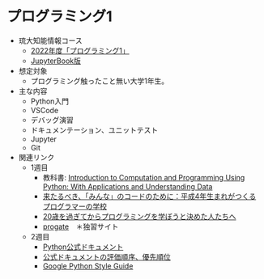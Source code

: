 # プログラミング1
- 琉大知能情報コース
  - [2022年度「プログラミング1」](https://ie.u-ryukyu.ac.jp/~tnal/2022/prog1/)
  - [JupyterBook版](http://ie.u-ryukyu.ac.jp/~tnal/2022/prog1/static/)
- 想定対象
  - プログラミング触ったこと無い大学1年生。
- 主な内容
  - Python入門
  - VSCode
  - デバッグ演習
  - ドキュメンテーション、ユニットテスト
  - Jupyter
  - Git
- 関連リンク
  - 1週目
    - 教科書: [Introduction to Computation and Programming Using Python: With Applications and Understanding Data](https://www.amazon.co.jp/Introduction-Computation-Programming-Using-Python/dp/0262529629)
    - [来たるべき、「みんな」のコードのために：平成4年生まれがつくるプログラマーの学校](http://wired.jp/2016/03/04/kusano-teacher/)
    - [20歳を過ぎてからプログラミングを学ぼうと決めた人たちへ](http://www.slideshare.net/ShuUesugi/20-9290892)
    - [progate](https://prog-8.com/)　＊独習サイト
  - 2週目
    - [Python公式ドキュメント](https://docs.python.org/3.8/)
    - [公式ドキュメントの評価順序、優先順位](https://docs.python.org/ja/3/reference/expressions.html#evaluation-order)
    - [Google Python Style Guide](https://google.github.io/styleguide/pyguide.html#s3.16-naming)
